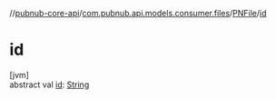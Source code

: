 //[pubnub-core-api](../../../index.md)/[com.pubnub.api.models.consumer.files](../index.md)/[PNFile](index.md)/[id](id.md)

# id

[jvm]\
abstract val [id](id.md): [String](https://kotlinlang.org/api/latest/jvm/stdlib/kotlin/-string/index.html)
